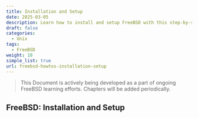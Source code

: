 ```yaml
---
title: Installation and Setup
date: 2025-03-05
description: Learn how to install and setup FreeBSD with this step-by-step guide.
draft: false
categories:
  - Unix
tags:
  - FreeBSD
weight: 10
simple_list: true
url: freebsd-howtos-installation-setup
---
```


> This Document is actively being developed as a part of ongoing FreeBSD learning efforts. Chapters will be added periodically.

## FreeBSD: Installation and Setup
